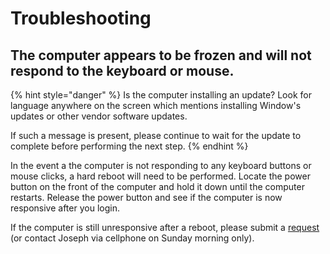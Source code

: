# Troubleshooting

## The computer appears to be frozen and will not respond to the keyboard or mouse.

{% hint style="danger" %}
Is the computer installing an update? Look for language anywhere on the screen which mentions installing Window's updates or other vendor software updates.

If such a message is present, please continue to wait for the update to complete before performing the next step.
{% endhint %}

In the event a the computer is not responding to any keyboard buttons or mouse clicks, a hard reboot will need to be performed. Locate the power button on the front of the computer and hold it down until the computer restarts. Release the power button and see if the computer is now responsive after you login.

If the computer is still unresponsive after a reboot, please submit a [request](https://docs.google.com/forms/d/e/1FAIpQLScqt1RndHEA3udGeOoMNzDoettr30-P1vTEHm3RkEbdn_1EOQ/viewform?usp=pp_url&entry.74352180=Computer+issue) \(or contact Joseph via cellphone on Sunday morning only\).

